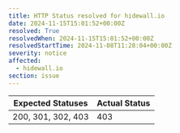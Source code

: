 ```yaml
---
title: HTTP Status resolved for hidewall.io
date: 2024-11-15T15:01:52+00:00Z
resolved: True
resolvedWhen: 2024-11-15T15:01:52+00:00Z
resolvedStartTime: 2024-11-08T11:28:04+00:00Z
severity: notice
affected:
  - hidewall.io
section: issue
---
```


| Expected Statuses | Actual Status  |
|-------------------|----------------|
| 200, 301, 302, 403 | 403 |
